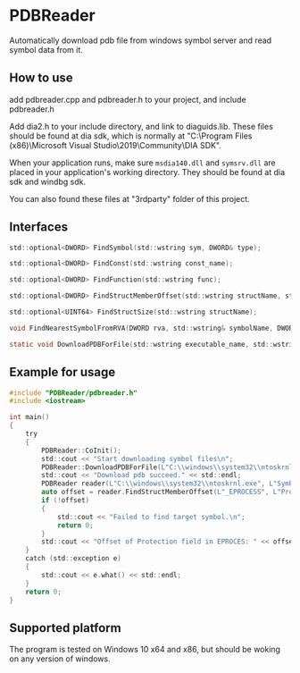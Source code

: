 # PDBReader

Automatically download pdb file from windows symbol server and read symbol data from it.

## How to use

add pdbreader.cpp and pdbreader.h to your project, and include pdbreader.h

Add dia2.h to your include directory, and link to diaguids.lib. These files should be found at dia sdk, which is normally at "C:\Program Files (x86)\Microsoft Visual Studio\2019\Community\DIA SDK\".

When your application runs, make sure `msdia140.dll` and `symsrv.dll` are placed in your application's working directory. They should be found at dia sdk and windbg sdk.

You can also found these files at "3rdparty" folder of this project.

## Interfaces

```c
std::optional<DWORD> FindSymbol(std::wstring sym, DWORD& type);

std::optional<DWORD> FindConst(std::wstring const_name);

std::optional<DWORD> FindFunction(std::wstring func);

std::optional<DWORD> FindStructMemberOffset(std::wstring structName, std::wstring memberName);

std::optional<UINT64> FindStructSize(std::wstring structName);

void FindNearestSymbolFromRVA(DWORD rva, std::wstring& symbolName, DWORD& symbolType);

static void DownloadPDBForFile(std::wstring executable_name, std::wstring symbol_folder, std::wstring SYMBOL_SERVER_URL = L"https://msdl.microsoft.com/download/symbols");
```

## Example for usage

```c
#include "PDBReader/pdbreader.h"
#include <iostream>

int main() 
{
    try
    {
        PDBReader::CoInit();
        std::cout << "Start downloading symbol files\n";
        PDBReader::DownloadPDBForFile(L"C:\\windows\\system32\\ntoskrnl.exe", L"Symbols");
        std::cout << "Download pdb succeed." << std::endl;
        PDBReader reader(L"C:\\windows\\system32\\ntoskrnl.exe", L"Symbols");
        auto offset = reader.FindStructMemberOffset(L"_EPROCESS", L"Protection");
        if (!offset)
        {
            std::cout << "Failed to find target symbol.\n";
            return 0;
        }
        std::cout << "Offset of Protection field in EPROCES: " << offset.value() << std::endl;
    }
    catch (std::exception e)
    {
        std::cout << e.what() << std::endl;
    }
    return 0;
}
```

## Supported platform

The program is tested on Windows 10 x64 and x86, but should be woking on any version of windows.
